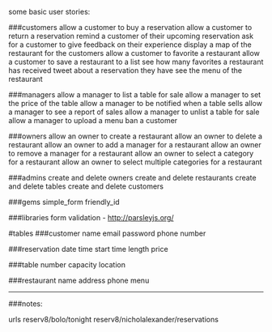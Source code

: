some basic user stories:

###customers
allow a customer to buy a reservation
allow a customer to return a reservation
remind a customer of their upcoming reservation
ask for a customer to give feedback on their experience
display a map of the restaurant for the customers
allow a customer to favorite a restaurant
allow a customer to save a restaurant to a list
see how many favorites a restaurant has received
tweet about a reservation they have
see the menu of the restaurant

###managers
allow a manager to list a table for sale
allow a manager to set the price of the table
allow a manager to be notified when a table sells
allow a manager to see a report of sales
allow a manager to unlist a table for sale
allow a manager to upload a menu
ban a customer

###owners
allow an owner to create a restaurant
allow an owner to delete a restaurant
allow an owner to add a manager for a restaurant
allow an owner to remove a manager for a restaurant
allow an owner to select a category for a restaurant
allow an owner to select multiple categories for a restaurant

###admins
create and delete owners
create and delete restaurants
create and delete tables
create and delete customers

###gems
simple_form
friendly_id

###libraries
form validation - http://parsleyjs.org/


#tables
###customer
name
email
password
phone number

###reservation
date
time start
time length
price

###table
number
capacity
location

###restaurant
name
address
phone
menu

----

###notes:

urls
reserv8/bolo/tonight
reserv8/nicholalexander/reservations
